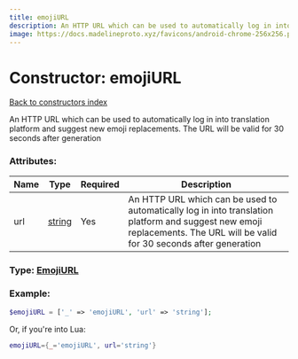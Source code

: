 ```yaml
---
title: emojiURL
description: An HTTP URL which can be used to automatically log in into translation platform and suggest new emoji replacements. The URL will be valid for 30 seconds after generation
image: https://docs.madelineproto.xyz/favicons/android-chrome-256x256.png
---
```

# Constructor: emojiURL  
[Back to constructors index](index.md)



An HTTP URL which can be used to automatically log in into translation platform and suggest new emoji replacements. The URL will be valid for 30 seconds after generation

### Attributes:

| Name     |    Type       | Required | Description |
|----------|---------------|----------|-------------|
|url|[string](../types/string.md) | Yes|An HTTP URL which can be used to automatically log in into translation platform and suggest new emoji replacements. The URL will be valid for 30 seconds after generation|



### Type: [EmojiURL](../types/EmojiURL.md)


### Example:

```php
$emojiURL = ['_' => 'emojiURL', 'url' => 'string'];
```  


Or, if you're into Lua:

```lua
emojiURL={_='emojiURL', url='string'}

```


